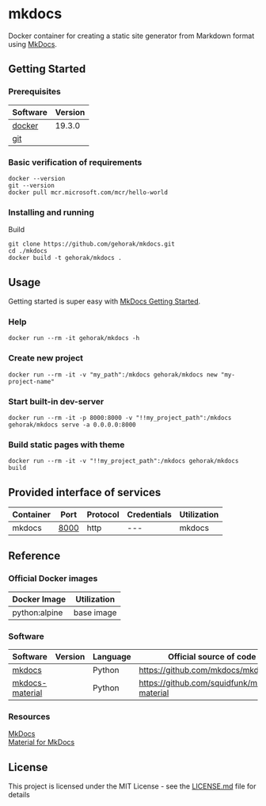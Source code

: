 # mkdocs

Docker container for creating a static site generator from Markdown format using [MkDocs](https://www.mkdocs.org/).

## Getting Started

### Prerequisites

 | Software | Version |
 |---------| --------|
 | [docker](https://docs.docker.com/get-docker/) | 19.3.0  |
 | [git](https://git-scm.com/downloads) |   |

### Basic verification of requirements

```{bash}
docker --version
git --version
docker pull mcr.microsoft.com/mcr/hello-world
```

### Installing and running

Build

```{bash}
git clone https://github.com/gehorak/mkdocs.git
cd ./mkdocs
docker build -t gehorak/mkdocs .
```

## Usage

Getting started is super easy with [MkDocs Getting Started](https://www.mkdocs.org/#getting-started).

### Help

```{bash}
docker run --rm -it gehorak/mkdocs -h
```

### Create new project

```{bash}
docker run --rm -it -v "my_path":/mkdocs gehorak/mkdocs new "my-project-name"
```

### Start built-in dev-server

```{bash}
docker run --rm -it -p 8000:8000 -v "!!my_project_path":/mkdocs gehorak/mkdocs serve -a 0.0.0.0:8000
```

### Build static pages with theme

```{bash}
docker run --rm -it -v "!!my_project_path":/mkdocs gehorak/mkdocs build
```

## Provided interface of services

| Container | Port                            | Protocol | Credentials | Utilization |
|-----------|---------------------------------|----------|-------------|-------------|
| mkdocs    | [8000](https://localhost:8000/) | http     | ---         | mkdocs      |

## Reference

### Official Docker images

| Docker Image  | Utilization |
|---------------|-------------|
| python:alpine | base image  |

### Software

| Software                                                        | Version | Language | Official source of code                        | Utilization |
|-----------------------------------------------------------------|---------|----------|------------------------------------------------|-------------|
| [mkdocs](https://www.mkdocs.org/)                               |         | Python   | <https://github.com/mkdocs/mkdocs>             |             |
| [mkdocs-material](https://squidfunk.github.io/mkdocs-material/) |         | Python   | <https://github.com/squidfunk/mkdocs-material> |             |

### Resources

[MkDocs](https://www.mkdocs.org/)  
[Material for MkDocs](https://squidfunk.github.io/mkdocs-material/)

## License

This project is licensed under the MIT License - see the [LICENSE.md](LICENSE.md) file for details
